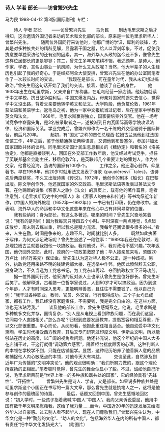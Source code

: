### 诗人 学者 部长——访曾繁兴先生
马为民
1998-04-12
第3版(国际副刊)
专栏：

　　诗人  学者  部长
　　——访曾繁兴先生
　　马为民
　　到达毛里求斯之后才得知，这次邀请外国记者来访的艺术和文化部的部长，原来是一位毛里求斯华人：曾繁兴先生。
　　随两位外国同行采访他时，他那广博的学识，犀利的谈锋，尤其是对多种族共处的精辟见解，显露着干国之器，给人以深刻印象。不过，促使我执意要单独采访他的还有别的因素。其一，海外华人从政的迄今还不多，像曾先生这样位居部长的更是寥寥；其二，曾先生多年来笔耕不辍，著述颇丰，是诗人、剧作家、学者，其名山事业一帆风顺，为什么又从政呢？当然，他大半辈子的人生经历也引起了我的好奇心。于是经郑阿全大使安排，曾繁兴先生在他的办公室同笔者作了一次较长时间的交谈。
　　“我现在是部长，可在童年时代，我从未幻想过搞政治。”曾先生用这句话开始了我们的交谈。接着，他谈了自己的身世。
　　他1938年出生在毛里求斯，父亲来自广东梅县，在毛岛经营一家店铺。他起初就读于中文学校。抗日战争胜利后，中国又爆发内战，母亲对国家前途失去信心，觉得学中文没出路，背着父亲要他转学英文和法文。大学阶段，他负笈伦敦，1961年获法语和英语学士。返毛岛之初，他为一家中文报纸当过记者，后在皇家中学教授英文和法文。
　　1968年，毛里求斯赢得独立，国家要培养外交官。他在一场考试竞争中崭露头角，是3名被录取者之一，遂被派到日内瓦国际高等学院攻读法律、经济和国际关系。学业完成后，曾繁兴即作为一名干练的外交官驰骋于国际舞台，前后凡20年。
　　起初，有“国父”之称的首任总理西·拉姆古兰派他到驻法国使馆工作，4年之后，鉴于他精通英法两种语言，又调他到布鲁塞尔，参加非加太国家跟欧共体的谈判。同毛里求斯国计民生息息相关的《糖协定》和著名的《洛美协定》，他都是直接谈判人。回国在外交部工作数年后，他又经过考试竞争，担任了英联邦基金会副主任，移居伦敦7年，是英联邦几个重要计划的策划人。作为外交家，他曾经沧海，造访的国家有100多个。
　　工作之余，他还潜心创作，仰屋著书。早在1958年，他20岁时就用法文发表了诗歌《paupièresvi￣tales》，该诗先后两度获奖，不久又出版诗集《传说》。1972年，他创作的剧本《船长》在巴黎出版。除文学创作外，他还就国家的外交政策、毛里求斯法语等发表过英法文专著。在他赐赠的诗集《客家人之歌》（法文）的扉页上，载有他的著作篇目。笔者注意到，《毛里求斯历史中的中国人》和《客家人的由来和传说》等书均系近年新作，《中国人的海外旅程（1652年—1992年）》一书已有打印稿，仍在修改中。这表明，海外华人的命运和中华文化这些年来在他心中占有非同寻常的位置。
　　我有些纳闷：身为部长，有这么多著述，哪来的时间？曾先生兴奋地笑着说：“我有的是时间！因为我每天只睡四五个小时。平时深夜一两点睡觉，6点起床散步，周末则去练举重，所以我总是精力充沛。我每年还阅读很多很多的书。”看来，人生在勤，时间是争来的，志趣不凡，时间就比别人多。
　　既然如此执著于写作，为何又涉足政坛呢？曾先生追述了一段往事：“1989年我还在伦敦时，现总理拉姆古兰就要我跟他一块搞政治。我对他说，不，我对政治不感兴趣。”次年返国，他仍回外交部。此时，政府的一项政策激怒了他：华人接亲属来毛，须缴20万卢比（约1万美元）保证金。曾先生认为这对华人极不公正，是一种歧视。另外，执政党还用来路不明的钱建党部大楼、在选举中作弊。他因此愤然辞去公职，投身政治，不久当选为工党总书记，为工党东山再起、夺回执政权立下汗马功劳。
　　据一位外国同行说，他采访的反对派人士也承认曾先生是位好部长。曾先生听后笑了。他解释道，古希腊一位哲学家说过，人到50岁才可以搞政治。因为到这个年龄，人才有时间深入思考，更能明辨善恶，且往往不需要钱了。他以自己为例：“我干过各种职业，教师、官员、外交官，行行取得成功。三个子女均已成家，都有工作。我已经没有家庭责任，不需要钱，我是完全自由的。在这些方面，谁也无法玷污我。”
　　谈及他的部长工作，曾先生感慨系之。他说，毛里求斯是多种族多文化并存，国情复杂，“别人是从电视上看到种族问题，而在我们这里，它同每个人直接相关。”怎么办呢？归根到底要发展教育，提倡宽容和相互尊重，所以文化部很重要。平心而论，从阅历看，他担此重任相当适合。他自幼受中华文化熏陶，学生时代接受西方教育，其后又专门研究过印度文明、伊斯兰文明，所以能够站在历史的高度，以广阔的视角看问题。他还补充说，他这个年纪的中国人大多在店铺干过，干这行就得“调动第六感官”，隔着柜台揣度顾客的心理。这种判断人的本领在学校学不到，只能在店铺里学。显然，这种经历培养了他善解人意的品质和捕捉他人内心敏感点的本领，对他今天大有裨益。
　　交谈至此，自然涉及到近年广为传播的“文明冲突论”。他的观点很明确：“我们所努力做的，跟这个理论所宣扬的正相反。”笔者顿时觉得，曾先生的舞台似显小了些。不过，诚如他自己所说，毛里求斯目前是“世界上唯一的多种族和谐共处的国家”，它的经验具有“先锋性”、“开拓性”。
　　曾繁兴先生是诗人、学者，又是部长。如果说多种族共处是毛里求斯这个小国正在书写的一篇大文章，那么曾先生就是执笔人之一，这将是他参与创作的最瑰丽的诗篇。
　　最后，话题又回到中国。曾先生感慨地回忆说：“初入学时，一些孩子指着我喊‘中国人’‘中国人’。我向父亲诉说委屈，他用中国有数千年文明来慰藉我，这给了我力量……而今，中国近20年的迅速发展又给海外华人以自豪感。过去别人看不起华人，现在人们尊敬我们。”曾繁兴先生认为，中华文化是一种“勤劳的文化”、“助人的文化”，包括海外华人在内的所有中国人，都有责任“把中华文化发扬光大”。
    （附图片）

